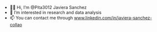 - 👋💞️ Hi, I’m @Pita3012 Javiera Sanchez 
- 👀 I’m interested in research and data analysis
- 📫 You can contact me through www.linkedin.com/in/javiera-sanchez-collao

<!---
Pita3012/Pita3012 is a ✨ special ✨ repository because its `README.md` (this file) appears on your GitHub profile.
You can click the Preview link to take a look at your changes.
--->
